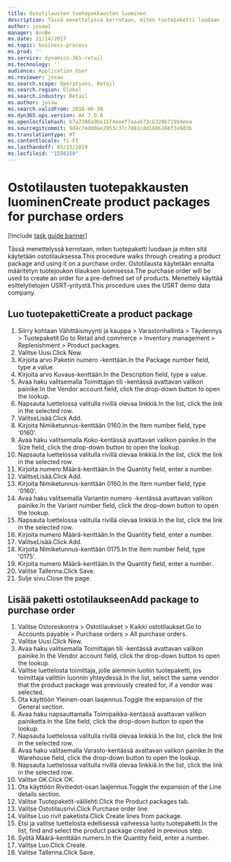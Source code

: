 ```yaml
---
title: Ostotilausten tuotepakkausten luominen
description: Tässä menettelyssä kerrotaan, miten tuotepaketti luodaan ja miten sitä käytetään ostotilauksessa.
author: josaw1
manager: AnnBe
ms.date: 11/14/2017
ms.topic: business-process
ms.prod: ''
ms.service: dynamics-365-retail
ms.technology: ''
audience: Application User
ms.reviewer: josaw
ms.search.scope: Operations, Retail
ms.search.region: Global
ms.search.industry: Retail
ms.author: josaw
ms.search.validFrom: 2016-06-30
ms.dyn365.ops.version: AX 7.0.0
ms.openlocfilehash: b7a7386a9be15f4eeef7aaab73cb320b71994eea
ms.sourcegitcommit: 9d4c7edd0ae2053c37c7d81cdd180b16bf3a9d3b
ms.translationtype: HT
ms.contentlocale: fi-FI
ms.lasthandoff: 05/15/2019
ms.locfileid: "1556158"
---
```

# <a name="create-product-packages-for-purchase-orders"></a><span data-ttu-id="ba6dd-103">Ostotilausten tuotepakkausten luominen</span><span class="sxs-lookup"><span data-stu-id="ba6dd-103">Create product packages for purchase orders</span></span>

[!include [task guide banner](../includes/task-guide-banner.md)]

<span data-ttu-id="ba6dd-104">Tässä menettelyssä kerrotaan, miten tuotepaketti luodaan ja miten sitä käytetään ostotilauksessa.</span><span class="sxs-lookup"><span data-stu-id="ba6dd-104">This procedure walks through creating a product package and using it on a purchase order.</span></span> <span data-ttu-id="ba6dd-105">Ostotilausta käytetään ennalta määritetyn tuotejoukon tilauksen luomisessa.</span><span class="sxs-lookup"><span data-stu-id="ba6dd-105">The purchase order will be used to create an order for a pre-defined set of products.</span></span> <span data-ttu-id="ba6dd-106">Menettely käyttää esittelytietojen USRT-yritystä.</span><span class="sxs-lookup"><span data-stu-id="ba6dd-106">This procedure uses the USRT demo data company.</span></span>


## <a name="create-a-product-package"></a><span data-ttu-id="ba6dd-107">Luo tuotepaketti</span><span class="sxs-lookup"><span data-stu-id="ba6dd-107">Create a product package</span></span>
1. <span data-ttu-id="ba6dd-108">Siirry kohtaan Vähittäismyynti ja kauppa > Varastonhallinta > Täydennys > Tuotepaketit.</span><span class="sxs-lookup"><span data-stu-id="ba6dd-108">Go to Retail and commerce > Inventory management > Replenishment > Product packages.</span></span>
2. <span data-ttu-id="ba6dd-109">Valitse Uusi.</span><span class="sxs-lookup"><span data-stu-id="ba6dd-109">Click New.</span></span>
3. <span data-ttu-id="ba6dd-110">Kirjoita arvo Paketin numero -kenttään.</span><span class="sxs-lookup"><span data-stu-id="ba6dd-110">In the Package number field, type a value.</span></span>
4. <span data-ttu-id="ba6dd-111">Kirjoita arvo Kuvaus-kenttään.</span><span class="sxs-lookup"><span data-stu-id="ba6dd-111">In the Description field, type a value.</span></span>
5. <span data-ttu-id="ba6dd-112">Avaa haku valitsemalla Toimittajan tili -kentässä avattavan valikon painike.</span><span class="sxs-lookup"><span data-stu-id="ba6dd-112">In the Vendor account field, click the drop-down button to open the lookup.</span></span>
6. <span data-ttu-id="ba6dd-113">Napsauta luettelossa valitulla rivillä olevaa linkkiä.</span><span class="sxs-lookup"><span data-stu-id="ba6dd-113">In the list, click the link in the selected row.</span></span>
7. <span data-ttu-id="ba6dd-114">ValitseLisää.</span><span class="sxs-lookup"><span data-stu-id="ba6dd-114">Click Add.</span></span>
8. <span data-ttu-id="ba6dd-115">Kirjoita Nimiketunnus-kenttään 0160.</span><span class="sxs-lookup"><span data-stu-id="ba6dd-115">In the Item number field, type '0160'.</span></span>
9. <span data-ttu-id="ba6dd-116">Avaa haku valitsemalla Koko-kentässä avattavan valikon painike.</span><span class="sxs-lookup"><span data-stu-id="ba6dd-116">In the Size field, click the drop-down button to open the lookup.</span></span>
10. <span data-ttu-id="ba6dd-117">Napsauta luettelossa valitulla rivillä olevaa linkkiä.</span><span class="sxs-lookup"><span data-stu-id="ba6dd-117">In the list, click the link in the selected row.</span></span>
11. <span data-ttu-id="ba6dd-118">Kirjoita numero Määrä-kenttään.</span><span class="sxs-lookup"><span data-stu-id="ba6dd-118">In the Quantity field, enter a number.</span></span>
12. <span data-ttu-id="ba6dd-119">ValitseLisää.</span><span class="sxs-lookup"><span data-stu-id="ba6dd-119">Click Add.</span></span>
13. <span data-ttu-id="ba6dd-120">Kirjoita Nimiketunnus-kenttään 0160.</span><span class="sxs-lookup"><span data-stu-id="ba6dd-120">In the Item number field, type '0160'.</span></span>
14. <span data-ttu-id="ba6dd-121">Avaa haku valitsemalla Variantin numero -kentässä avattavan valikon painike.</span><span class="sxs-lookup"><span data-stu-id="ba6dd-121">In the Variant number field, click the drop-down button to open the lookup.</span></span>
15. <span data-ttu-id="ba6dd-122">Napsauta luettelossa valitulla rivillä olevaa linkkiä.</span><span class="sxs-lookup"><span data-stu-id="ba6dd-122">In the list, click the link in the selected row.</span></span>
16. <span data-ttu-id="ba6dd-123">Kirjoita numero Määrä-kenttään.</span><span class="sxs-lookup"><span data-stu-id="ba6dd-123">In the Quantity field, enter a number.</span></span>
17. <span data-ttu-id="ba6dd-124">ValitseLisää.</span><span class="sxs-lookup"><span data-stu-id="ba6dd-124">Click Add.</span></span>
18. <span data-ttu-id="ba6dd-125">Kirjoita Nimiketunnus-kenttään 0175.</span><span class="sxs-lookup"><span data-stu-id="ba6dd-125">In the Item number field, type '0175'.</span></span>
19. <span data-ttu-id="ba6dd-126">Kirjoita numero Määrä-kenttään.</span><span class="sxs-lookup"><span data-stu-id="ba6dd-126">In the Quantity field, enter a number.</span></span>
20. <span data-ttu-id="ba6dd-127">Valitse Tallenna.</span><span class="sxs-lookup"><span data-stu-id="ba6dd-127">Click Save.</span></span>
21. <span data-ttu-id="ba6dd-128">Sulje sivu.</span><span class="sxs-lookup"><span data-stu-id="ba6dd-128">Close the page.</span></span>

## <a name="add-package-to-purchase-order"></a><span data-ttu-id="ba6dd-129">Lisää paketti ostotilaukseen</span><span class="sxs-lookup"><span data-stu-id="ba6dd-129">Add package to purchase order</span></span>
1. <span data-ttu-id="ba6dd-130">Valitse Ostoreskontra > Ostotilaukset > Kaikki ostotilaukset.</span><span class="sxs-lookup"><span data-stu-id="ba6dd-130">Go to Accounts payable > Purchase orders > All purchase orders.</span></span>
2. <span data-ttu-id="ba6dd-131">Valitse Uusi.</span><span class="sxs-lookup"><span data-stu-id="ba6dd-131">Click New.</span></span>
3. <span data-ttu-id="ba6dd-132">Avaa haku valitsemalla Toimittajan tili -kentässä avattavan valikon painike.</span><span class="sxs-lookup"><span data-stu-id="ba6dd-132">In the Vendor account field, click the drop-down button to open the lookup.</span></span>
4. <span data-ttu-id="ba6dd-133">Valitse luettelosta toimittaja, jolle aiemmin luotiin tuotepaketti, jos toimittaja valittiin luonnin yhteydessä.</span><span class="sxs-lookup"><span data-stu-id="ba6dd-133">In the list, select the same vendor that the product package was previously created for, if a vendor was selected.</span></span>
5. <span data-ttu-id="ba6dd-134">Ota käyttöön Yleinen-osan laajennus.</span><span class="sxs-lookup"><span data-stu-id="ba6dd-134">Toggle the expansion of the General section.</span></span>
6. <span data-ttu-id="ba6dd-135">Avaa haku napsauttamalla Toimipaikka-kentässä avattavan valikon painiketta.</span><span class="sxs-lookup"><span data-stu-id="ba6dd-135">In the Site field, click the drop-down button to open the lookup.</span></span>
7. <span data-ttu-id="ba6dd-136">Napsauta luettelossa valitulla rivillä olevaa linkkiä.</span><span class="sxs-lookup"><span data-stu-id="ba6dd-136">In the list, click the link in the selected row.</span></span>
8. <span data-ttu-id="ba6dd-137">Avaa haku valitsemalla Varasto-kentässä avattavan valikon painike.</span><span class="sxs-lookup"><span data-stu-id="ba6dd-137">In the Warehouse field, click the drop-down button to open the lookup.</span></span>
9. <span data-ttu-id="ba6dd-138">Napsauta luettelossa valitulla rivillä olevaa linkkiä.</span><span class="sxs-lookup"><span data-stu-id="ba6dd-138">In the list, click the link in the selected row.</span></span>
10. <span data-ttu-id="ba6dd-139">Valitse OK.</span><span class="sxs-lookup"><span data-stu-id="ba6dd-139">Click OK.</span></span>
11. <span data-ttu-id="ba6dd-140">Ota käyttöön Rivitiedot-osan laajennus.</span><span class="sxs-lookup"><span data-stu-id="ba6dd-140">Toggle the expansion of the Line details section.</span></span>
12. <span data-ttu-id="ba6dd-141">Valitse Tuotepaketit-välilehti.</span><span class="sxs-lookup"><span data-stu-id="ba6dd-141">Click the Product packages tab.</span></span>
13. <span data-ttu-id="ba6dd-142">Valitse Ostotilausrivi.</span><span class="sxs-lookup"><span data-stu-id="ba6dd-142">Click Purchase order line.</span></span>
14. <span data-ttu-id="ba6dd-143">Valitse Luo rivit paketista.</span><span class="sxs-lookup"><span data-stu-id="ba6dd-143">Click Create lines from package.</span></span>
15. <span data-ttu-id="ba6dd-144">Etsi ja valitse luettelosta edellisessä vaiheessa luotu tuotepaketti.</span><span class="sxs-lookup"><span data-stu-id="ba6dd-144">In the list, find and select the product package created in previous step.</span></span>
16. <span data-ttu-id="ba6dd-145">Syötä Määrä-kenttään numero.</span><span class="sxs-lookup"><span data-stu-id="ba6dd-145">In the Quantity field, enter a number.</span></span>
17. <span data-ttu-id="ba6dd-146">Valitse Luo.</span><span class="sxs-lookup"><span data-stu-id="ba6dd-146">Click Create.</span></span>
18. <span data-ttu-id="ba6dd-147">Valitse Tallenna.</span><span class="sxs-lookup"><span data-stu-id="ba6dd-147">Click Save.</span></span>

